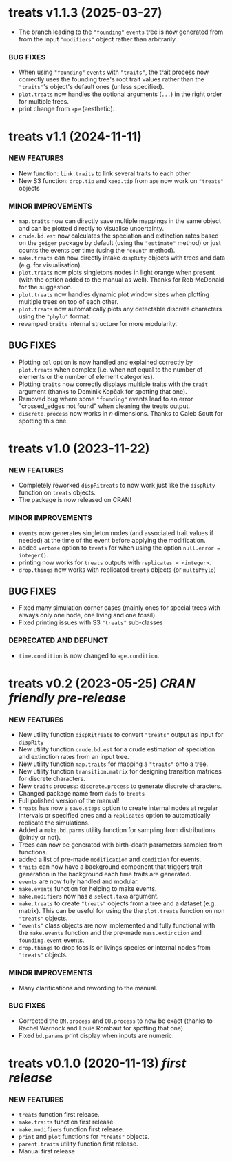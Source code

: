 treats v1.1.3 (2025-03-27)
=========================

<!-- 
### NEW FEATURES
 * [ ] include events for map.traits
 * [ ] transform data to be compatible with [tidytree](https://cran.r-project.org/web/packages/tidytree/index.html) format.
 -->

<!-- ### MINOR IMPROVEMENTS 

 * [ ] `treats` now allows for multiple `"founding"` `events`. Thanks to Ruby Redlich for this suggestion.
 
-->
 * The branch leading to the `"founding"` `events` tree is now generated from from the input `"modifiers"` object rather than arbitrarily.


### BUG FIXES

 * When using `"founding"` `events` with `"traits"`, the trait process now correctly uses the founding tree's root trait values rather than the `"traits"`'s object's default ones (unless specified).
 * `plot.treats` now handles the optional arguments (`...`) in the right order for multiple trees. 
 * print change from `ape` (aesthetic).

treats v1.1 (2024-11-11) 
=========================

### NEW FEATURES

 * New function: `link.traits` to link several traits to each other
 * New S3 function: `drop.tip` and `keep.tip` from `ape` now work on `"treats"` objects

### MINOR IMPROVEMENTS

 * `map.traits` now can directly save multiple mappings in the same object and can be plotted directly to visualise uncertainty.
 * `crude.bd.est` now calculates the speciation and extinction rates based on the `geiger` package by default (using the `"estimate"` method) or just counts the events per time (using the `"count"` method).
 * `make.treats` can now directly intake `dispRity` objects with trees and data (e.g. for visualisation).
 * `plot.treats` now plots singletons nodes in light orange when present (with the option added to the manual as well). Thanks for Rob McDonald for the suggestion.
 * `plot.treats` now handles dynamic plot window sizes when plotting multiple trees on top of each other.
 * `plot.treats` now automatically plots any detectable discrete characters using the `"phylo"` format.
 * revamped `traits` internal structure for more modularity.

## BUG FIXES

 * Plotting `col` option is now handled and explained correctly by `plot.treats` when complex (i.e. when not equal to the number of elements or the number of element categories). 
 * Plotting `traits` now correctly displays multiple traits with the `trait` argument (thanks to Dominik Kopčak for spotting that one). 
 * Removed bug where some `"founding"` events lead to an error "crossed_edges not found" when cleaning the treats output.
 * `discrete.process` now works in *n* dimensions. Thanks to Caleb Scutt for spotting this one.

treats v1.0 (2023-11-22) 
=========================

### NEW FEATURES

 * Completely reworked `dispRitreats` to now work just like the `dispRity` function on `treats` objects.
 * The package is now released on CRAN!

### MINOR IMPROVEMENTS

 * `events` now generates singleton nodes (and associated trait values if needed) at the time of the event before applying the modification.
 * added `verbose` option to `treats` for when using the option `null.error = integer()`.
 * printing now works for `treats` outputs with `replicates = <integer>`.
 * `drop.things` now works with replicated `treats` objects (or `multiPhylo`)

## BUG FIXES
 
 * Fixed many simulation corner cases (mainly ones for special trees with always only one node, one living and one fossil).
 * Fixed printing issues with S3 `"treats"` sub-classes

### DEPRECATED AND DEFUNCT

 * `time.condition` is now changed to `age.condition`.


treats v0.2 (2023-05-25) *CRAN friendly pre-release*
=========================

### NEW FEATURES

 * New utility function `dispRitreats` to convert `"treats"` output as input for `dispRity`
 * New utility function `crude.bd.est` for a crude estimation of speciation and extinction rates from an input tree.
 * New utility function `map.traits` for mapping a `"traits"` onto a tree.
 * New utility function `transition.matrix` for designing transition matrices for discrete characters.
 * New `traits` process: `discrete.process` to generate discrete characters.
 * Changed package name from `dads` to `treats`
 * Full polished version of the manual!
 * `treats` has now a `save.steps` option to create internal nodes at regular intervals or specified ones and a `replicates` option to automatically replicate the simulations.
 * Added a `make.bd.parms` utility function for sampling from distributions (jointly or not).
 * Trees can now be generated with birth-death parameters sampled from functions.
 * added a list of pre-made `modification` and `condition` for events.
 * `traits` can now have a background component that triggers trait generation in the background each time traits are generated.
 * `events` are now fully handled and modular.
 * `make.events` function for helping to make events.
 * `make.modifiers` now has a `select.taxa` argument.
 * `make.treats` to create `"treats"` objects from a tree and a dataset (e.g. matrix). This can be useful for using the the `plot.treats` function on non `"treats"` objects. 
 * `"events"` class objects are now implemented and fully functional with the `make.events` function and the pre-made `mass.extinction` and `founding.event` events.
 * `drop.things` to drop fossils or livings species or internal nodes from `"treats"` objects.

### MINOR IMPROVEMENTS

 * Many clarifications and rewording to the manual.

### BUG FIXES

 * Corrected the `BM.process` and `OU.process` to now be exact (thanks to Rachel Warnock and Louie Rombaut for spotting that one).
 * Fixed `bd.params` print display when inputs are numeric.

treats v0.1.0 (2020-11-13) *first release*
=========================

### NEW FEATURES
 
 * `treats` function first release.
 * `make.traits` function first release.
 * `make.modifiers` function first release.
 * `print` and `plot` functions for `"treats"` objects.
 * `parent.traits` utility function first release.
 * Manual first release

<!-- ### MINOR IMPROVEMENTS

 * INIT

### BUG FIXES

 * INIT
 -->